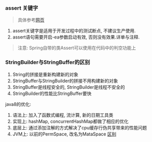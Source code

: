 ### assert 关键字

> 具体参考[网页](https://blog.51cto.com/lavasoft/43735)

1. assert关键字是适用于开发过程中的测试断点, 不建议生产使用.
2. assert语句需要开启-ea参数启动有效, 否则没有效果.详单与注释.

> 注意: Spring自带的类Assert可以使用在代码中的判空功能上

### StringBuilder与StringBuffer的区别

1. String的拼接是重新构建新的对象
2. StringBuffer与StringBuilder的拼接不用构建新的对象
3. StringBuffer是线程安全的, StringBuilder是线程不安全的
4. StringBuilder的性能比StringBuffer要快

java8的优化:

1. 语法上: 加入了函数式编程, 流计算, 新的日期工具类
2. 实现上: hashMap, concurrentHashMap都做了相应的优化
3. 底层上: 通过添加注解的方式解决了cpu缓存行伪共享带来的性能问题
4. JVM上: 以前的PermSpace, 改名为MataSpace [区别](https://www.nhooo.com/note/qa0irj.html)

